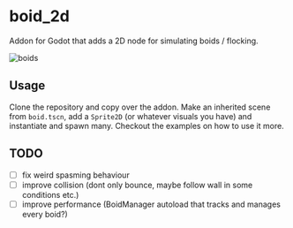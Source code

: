 # boid_2d

Addon for Godot that adds a 2D node for simulating boids / flocking.

![boids](./resources/boids.gif)

## Usage

Clone the repository and copy over the addon.
Make an inherited scene from `boid.tscn`, add a `Sprite2D` (or whatever visuals you have) and instantiate and spawn many.
Checkout the examples on how to use it more.

## TODO

- [ ] fix weird spasming behaviour
- [ ] improve collision (dont only bounce, maybe follow wall in some conditions etc.)
- [ ] improve performance (BoidManager autoload that tracks and manages every boid?)
